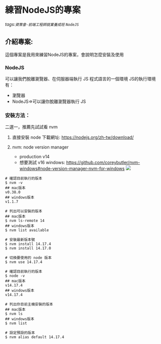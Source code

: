 # 練習NodeJS的專案
###### tags:`資策會-前端工程師就業養成班` `NodeJS`
## 介紹專案:
這個專案是我用來練習NodeJS的專案，會說明怎麼安裝及使用


### NodeJS 
可以讓我們脫離瀏覽器、在伺服器端執行 JS 程式語言的一個環境
JS的執行環境有：
* 瀏覽器
* NodeJS=>可以讓你脫離瀏覽器執行 JS
### 安裝方法：

二選一，推薦先試試看 nvm

1. 直接安裝 node
下載網址: https://nodejs.org/zh-tw/download/

1. nvm: node version manager
    - production v14
    - 想要測試 v16
windows:
https://github.com/coreybutler/nvm-windows#node-version-manager-nvm-for-windows
![](https://i.imgur.com/Ix1Tqsk.png)


```bash=
# 確認目前執行的版本
$ nvm -v
## mac版本
v0.38.0
## windows版本
v1.1.7
```

```bash=
# 列出可以安裝的版本
## mac版本
$ nvm ls-remote 14
## windows版本
$ nvm list available

# 安裝最新版本號
$ nvm install 14.17.4
$ nvm install 14.17.0

# 切換要使用的 node 版本
$ nvm use 14.17.4

# 確認目前執行的版本
$ node -v
## mac版本
v14.17.4
## windows版本
v14.17.4

# 列出你目前主機安裝的版本
## mac版本
$ nvm ls
## windows版本
$ nvm list 

# 設定預設的版本
$ nvm alias default 14.17.4
```